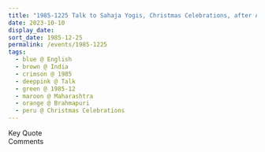 ```yaml
---
title: "1985-1225 Talk to Sahaja Yogis, Christmas Celebrations, after Arrival, Brahmapuri, Maharashtra, India"
date: 2023-10-10
display_date: 
sort_date: 1985-12-25
permalink: /events/1985-1225
tags:
  - blue @ English
  - brown @ India
  - crimson @ 1985
  - deeppink @ Talk
  - green @ 1985-12
  - maroon @ Maharashtra
  - orange @ Brahmapuri
  - peru @ Christmas Celebrations
---
```


<wave-list>
  <list-title color="green" width="75">Key Quote</list-title>
  <list-item color="BlanchedAlmond"  width="200"></list-item>
  <list-item color="Lavender"></list-item>
  <list-item color="BlanchedAlmond"></list-item>
</wave-list>

<br>

<wave-list>
  <list-title color="green" width="75">Comments</list-title>
  <list-item color="BlanchedAlmond"  width="200"></list-item>
  <list-item color="Lavender"></list-item>
  <list-item color="BlanchedAlmond"></list-item>
</wave-list>